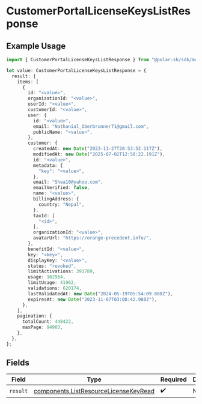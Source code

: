 # CustomerPortalLicenseKeysListResponse

## Example Usage

```typescript
import { CustomerPortalLicenseKeysListResponse } from "@polar-sh/sdk/models/operations/customerportallicensekeyslist.js";

let value: CustomerPortalLicenseKeysListResponse = {
  result: {
    items: [
      {
        id: "<value>",
        organizationId: "<value>",
        userId: "<value>",
        customerId: "<value>",
        user: {
          id: "<value>",
          email: "Nathanial_Oberbrunner71@gmail.com",
          publicName: "<value>",
        },
        customer: {
          createdAt: new Date("2023-11-27T20:53:52.117Z"),
          modifiedAt: new Date("2025-07-02T12:50:22.191Z"),
          id: "<value>",
          metadata: {
            "key": "<value>",
          },
          email: "Shea10@yahoo.com",
          emailVerified: false,
          name: "<value>",
          billingAddress: {
            country: "Nepal",
          },
          taxId: [
            "<id>",
          ],
          organizationId: "<value>",
          avatarUrl: "https://orange-precedent.info/",
        },
        benefitId: "<value>",
        key: "<key>",
        displayKey: "<value>",
        status: "revoked",
        limitActivations: 391789,
        usage: 162564,
        limitUsage: 41962,
        validations: 620174,
        lastValidatedAt: new Date("2024-05-19T05:54:09.880Z"),
        expiresAt: new Date("2023-11-07T03:08:42.980Z"),
      },
    ],
    pagination: {
      totalCount: 448422,
      maxPage: 94903,
    },
  },
};
```

## Fields

| Field                                                                                          | Type                                                                                           | Required                                                                                       | Description                                                                                    |
| ---------------------------------------------------------------------------------------------- | ---------------------------------------------------------------------------------------------- | ---------------------------------------------------------------------------------------------- | ---------------------------------------------------------------------------------------------- |
| `result`                                                                                       | [components.ListResourceLicenseKeyRead](../../models/components/listresourcelicensekeyread.md) | :heavy_check_mark:                                                                             | N/A                                                                                            |